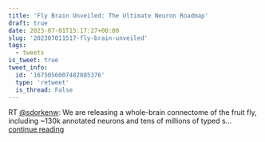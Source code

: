 ```yaml
---
title: 'Fly Brain Unveiled: The Ultimate Neuron Roadmap'
draft: true
date: 2023-07-01T15:17:27+00:00
slug: '202307011517-fly-brain-unveiled'
tags:
  - tweets
is_tweet: true
tweet_info:
  id: '1675056007482085376'
  type: 'retweet'
  is_thread: False
---
```




RT [@sdorkenw](https://x.com/sdorkenw): We are releasing a whole-brain connectome of the fruit fly, including ~130k annotated neurons and tens of millions of typed s… [continue reading](https://x.com/sytelus/status/1675056007482085376)

